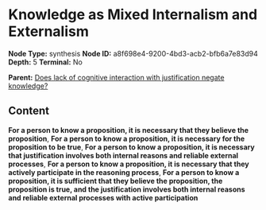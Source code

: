 # Knowledge as Mixed Internalism and Externalism

**Node Type:** synthesis
**Node ID:** a8f698e4-9200-4bd3-acb2-bfb6a7e83d94
**Depth:** 5
**Terminal:** No

**Parent:** [Does lack of cognitive interaction with justification negate knowledge?](does-lack-of-cognitive-interaction-with-justification-negate-knowledge-antithesis-2d52dec8-e99d-4b0b-b7fd-22dbcbc3cfc3.md)

## Content

**For a person to know a proposition, it is necessary that they believe the proposition**, **For a person to know a proposition, it is necessary for the proposition to be true**, **For a person to know a proposition, it is necessary that justification involves both internal reasons and reliable external processes**, **For a person to know a proposition, it is necessary that they actively participate in the reasoning process**, **For a person to know a proposition, it is sufficient that they believe the proposition, the proposition is true, and the justification involves both internal reasons and reliable external processes with active participation**
